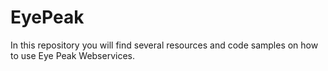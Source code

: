 # EyePeak
In this repository you will find several resources and code samples on how to use Eye Peak Webservices.
